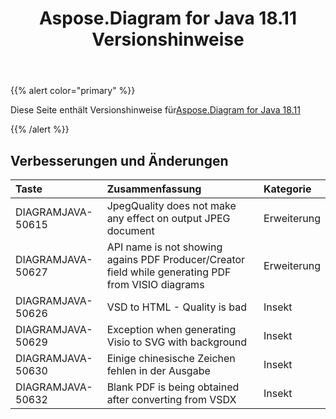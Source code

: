 ﻿---
title: Aspose.Diagram for Java 18.11 Versionshinweise
type: docs
weight: 20
url: /de/java/aspose-diagram-for-java-18-11-release-notes/
---
{{% alert color="primary" %}} 

Diese Seite enthält Versionshinweise für[Aspose.Diagram for Java 18.11](https://docs.aspose.com/diagram/java/aspose-diagram-for-java-18-11-release-notes/)

{{% /alert %}} 
## **Verbesserungen und Änderungen**

|**Taste**|**Zusammenfassung**|**Kategorie**|
|:- |:- |:- |
|DIAGRAMJAVA-50615|JpegQuality does not make any effect on output JPEG document|Erweiterung|
|DIAGRAMJAVA-50627|API name is not showing agains PDF Producer/Creator field while generating PDF from VISIO diagrams|Erweiterung|
|DIAGRAMJAVA-50626|VSD to HTML - Quality is bad|Insekt|
|DIAGRAMJAVA-50629|Exception when generating Visio to SVG with background|Insekt|
|DIAGRAMJAVA-50630|Einige chinesische Zeichen fehlen in der Ausgabe|Insekt|
|DIAGRAMJAVA-50632|Blank PDF is being obtained after converting from VSDX|Insekt|

